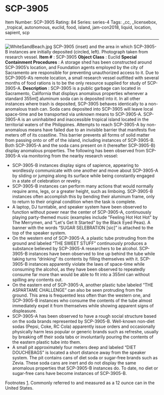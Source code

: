 # SCP-3905
Item Number: SCP-3905
Rating: 84
Series: series-4
Tags: _cc, _licensebox, _tropical, autonomous, euclid, food, island, jam-con2018, liquid, location, sapient, scp

---

![WhiteSandBeach.jpg](https://scp-wiki.wdfiles.com/local--files/scp-3905/WhiteSandBeach.jpg)
SCP-3905 (inset) and the area in which SCP-3905-B instances are initially deposited (circled, left). Photograph taken from research vessel.
**Item #** : SCP-3905
**Object Class** : Euclid
**Special Containment Procedures** : A storage shed has been constructed around SCP-3905’s location, and Foundation agents employed by the city of Sacramento are responsible for preventing unauthorized access to it. Due to SCP-3905-A’s remote location, a small research vessel outfitted with several months of food rations is to be the only resource supplied for study of SCP-3905-A.
**Description** : SCP-3905 is a public garbage can located in Sacramento, California that displays anomalous properties whenever a standard 355ml[1](javascript:;) aluminum soda can is deposited into it. In all other instances where trash is deposited, SCP-3905 behaves identically to a non-anomalous trash can.
Soda cans deposited into SCP-3905 will leave local space-time and be transported via unknown means to SCP-3905-A. SCP-3905-A is an uninhabited and inaccessible tropical island located in the territorial waters of the Philippines. Attempts to reach SCP-3905-A by non-anomalous means have failed due to an invisible barrier that manifests five meters off of its coastline. This barrier prevents all forms of solid matter from passing onto or off of the island, including instances of SCP-3905-B.
Both SCP-3905-A and the soda cans present on it (hereafter SCP-3905-B) display anomalous properties. The following has been observed from SCP-3905-A via monitoring from the nearby research vessel:
  * SCP-3905-B instances display signs of sapience, appearing to wordlessly communicate with one another and move about SCP-3905-A by sliding or jumping along its surface while being constantly engaged in a state of celebration or revelry.
  * SCP-3905-B instances can perform many actions that would normally require arms, legs, or a greater height, such as limboing. SCP-3905-B instances often accomplish this by bending their aluminum frame, only to return to their original condition when the task is complete.
  * A laptop, DJ turntable, and speaker system have been observed to function without power near the center of SCP-3905-A, continuously playing party-themed music (examples include "Feeling Hot Hot Hot" by The Merrymen, and "Let's Get It Started" by the Black Eyed Peas). A banner with the words “SUGAR SELEBRATION [sic]” is attached to the top of the speaker system.
  * On the western end of SCP-3905-A, a plastic tube protruding from the ground and labeled “THE SWEET STUFF” continuously produces a substance believed by SCP-3905-A researchers to be alcohol. SCP-3905-B instances have been observed to line up behind the tube while taking turns “drinking” its contents by filling themselves with it. SCP-3905-B instances apparently violate the laws of space-time while consuming the alcohol, as they have been observed to repeatedly consume far more than would be able to fit into a 355ml can without spilling any contents out.
  * On the eastern end of SCP-3905-A, another plastic tube labeled “THE ASPARTAME CHALLENGE” can also be seen protruding from the ground. This area is frequented less often than the western one, and SCP-3905-B instances who consume the contents of the tube almost immediately expel it from themselves while showing apparent signs of displeasure.
  * SCP-3905-A has been observed to have a rough social structure based on the soda brands represented by SCP-3905-B. Well-known non-diet sodas (Pepsi, Coke, RC Cola) apparently issue orders and occasionally physically harm less popular or generic brands such as refreshe, usually by breaking off their soda tabs or involuntarily pouring the contents of the eastern plastic tube into them.
  * A small pit approximately four meters deep and labeled “DIET DOUCHEBAGS” is located a short distance away from the speaker system. The pit contains cans of diet soda or sugar-free brands such as Zevia. These soda cans are inert and do not display the same anomalous properties that SCP-3905-B instances do. To date, no diet or sugar-free cans have become instances of SCP-3905-B.

Footnotes
[1](javascript:;). Commonly referred to and measured as a 12 ounce can in the United States.